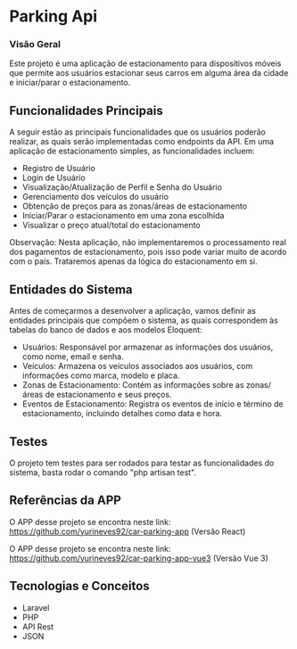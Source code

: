 
# Parking Api
### Visão Geral
Este projeto é uma aplicação de estacionamento para dispositivos móveis que permite aos usuários estacionar seus carros em alguma área da cidade e iniciar/parar o estacionamento.

## Funcionalidades Principais
A seguir estão as principais funcionalidades que os usuários poderão realizar, as quais serão implementadas como endpoints da API. Em uma aplicação de estacionamento simples, as funcionalidades incluem:

* Registro de Usuário
* Login de Usuário
* Visualização/Atualização de Perfil e Senha do Usuário
* Gerenciamento dos veículos do usuário
* Obtenção de preços para as zonas/áreas de estacionamento
* Iniciar/Parar o estacionamento em uma zona escolhida
* Visualizar o preço atual/total do estacionamento


Observação: Nesta aplicação, não implementaremos o processamento real dos pagamentos de estacionamento, pois isso pode variar muito de acordo com o país. Trataremos apenas da lógica do estacionamento em si.

## Entidades do Sistema
Antes de começarmos a desenvolver a aplicação, vamos definir as entidades principais que compõem o sistema, as quais correspondem às tabelas do banco de dados e aos modelos Eloquent:

* Usuários: Responsável por armazenar as informações dos usuários, como nome, email e senha.
* Veículos: Armazena os veículos associados aos usuários, com informações como marca, modelo e placa.
* Zonas de Estacionamento: Contém as informações sobre as zonas/áreas de estacionamento e seus preços.
* Eventos de Estacionamento: Registra os eventos de início e término de estacionamento, incluindo detalhes como data e hora.

## Testes

O projeto tem testes para ser rodados para testar as funcionalidades do sistema, basta rodar o comando "php artisan test".
## Referências da APP

O APP desse projeto se encontra neste link: https://github.com/yurineves92/car-parking-app (Versão React)

O APP desse projeto se encontra neste link: https://github.com/yurineves92/car-parking-app-vue3 (Versão Vue 3)

## Tecnologias e Conceitos

* Laravel
* PHP
* API Rest
* JSON
